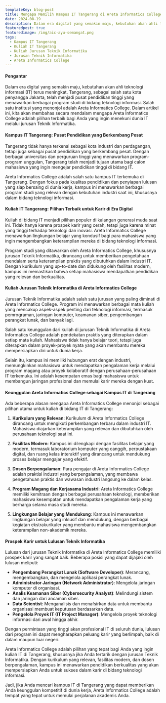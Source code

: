 ```yaml
---
templateKey: blog-post
title: Mengapa Memilih Kampus IT Tangerang di Areta Informatics College Adalah Langkah Tepat untuk Masa Depan Anda
date: 2024-08-19
description: Dalam era digital yang semakin maju, kebutuhan akan ahli teknologi informasi (IT) terus meningkat. Tangerang, sebagai salah satu kota penyangga Jakarta, telah menjadi pusat pendidikan tinggi yang menawarkan berbagai program studi di bidang teknologi informasi. Salah satu institusi yang menonjol adalah Areta Informatics College. Dalam artikel ini, kita akan membahas secara mendalam mengapa Areta Informatics College adalah pilihan terbaik bagi Anda yang ingin menekuni dunia IT melalui jurusan Teknik Informatika.
featuredpost: true
featuredimage: /img/aic-ayu-semangat.png
tags:
  - Kampus IT Tangerang
  - Kuliah IT Tangerang
  - Kuliah Jurusan Teknik Informatika
  - Jurusan Teknik Informatika
  - Areta Informatics College
---
```


#### Pengantar

Dalam era digital yang semakin maju, kebutuhan akan ahli teknologi informasi (IT) terus meningkat. Tangerang, sebagai salah satu kota penyangga Jakarta, telah menjadi pusat pendidikan tinggi yang menawarkan berbagai program studi di bidang teknologi informasi. Salah satu institusi yang menonjol adalah Areta Informatics College. Dalam artikel ini, kita akan membahas secara mendalam mengapa Areta Informatics College adalah pilihan terbaik bagi Anda yang ingin menekuni dunia IT melalui jurusan Teknik Informatika. 

#### Kampus IT Tangerang: Pusat Pendidikan yang Berkembang Pesat

Tangerang tidak hanya terkenal sebagai kota industri dan perdagangan, tetapi juga sebagai pusat pendidikan yang berkembang pesat. Dengan berbagai universitas dan perguruan tinggi yang menawarkan program-program unggulan, Tangerang telah menjadi tujuan utama bagi calon mahasiswa yang ingin mengejar pendidikan tinggi di bidang IT.

Areta Informatics College adalah salah satu kampus IT terkemuka di Tangerang. Dengan fokus pada kualitas pendidikan dan penyiapan lulusan yang siap bersaing di dunia kerja, kampus ini menawarkan berbagai program studi yang relevan dengan kebutuhan industri saat ini, khususnya dalam bidang teknologi informasi.

#### Kuliah IT Tangerang: Pilihan Terbaik untuk Karir di Era Digital

Kuliah di bidang IT menjadi pilihan populer di kalangan generasi muda saat ini. Tidak hanya karena prospek karir yang cerah, tetapi juga karena minat yang tinggi terhadap teknologi dan inovasi. Areta Informatics College menawarkan lingkungan belajar yang kondusif bagi para mahasiswa yang ingin mengembangkan keterampilan mereka di bidang teknologi informasi.

Program studi yang ditawarkan oleh Areta Informatics College, khususnya jurusan Teknik Informatika, dirancang untuk memberikan pengetahuan mendalam serta keterampilan praktis yang dibutuhkan dalam industri IT. Dengan kurikulum yang up-to-date dan didukung oleh fasilitas modern, kampus ini memastikan bahwa setiap mahasiswa mendapatkan pendidikan yang relevan dan berkualitas.

#### Kuliah Jurusan Teknik Informatika di Areta Informatics College

Jurusan Teknik Informatika adalah salah satu jurusan yang paling diminati di Areta Informatics College. Program ini menawarkan berbagai mata kuliah yang mencakup aspek-aspek penting dari teknologi informasi, termasuk pemrograman, jaringan komputer, keamanan siber, pengembangan perangkat lunak, dan banyak lagi.

Salah satu keunggulan dari kuliah di jurusan Teknik Informatika di Areta Informatics College adalah pendekatan praktis yang diterapkan dalam setiap mata kuliah. Mahasiswa tidak hanya belajar teori, tetapi juga diterapkan dalam proyek-proyek nyata yang akan membantu mereka mempersiapkan diri untuk dunia kerja. 

Selain itu, kampus ini memiliki hubungan erat dengan industri, memungkinkan mahasiswa untuk mendapatkan pengalaman kerja melalui program magang atau proyek kolaboratif dengan perusahaan-perusahaan IT terkemuka. Ini adalah kesempatan emas bagi mahasiswa untuk membangun jaringan profesional dan memulai karir mereka dengan kuat.

#### Keunggulan Areta Informatics College sebagai Kampus IT di Tangerang

Ada beberapa alasan mengapa Areta Informatics College menonjol sebagai pilihan utama untuk kuliah di bidang IT di Tangerang:

1. **Kurikulum yang Relevan**: Kurikulum di Areta Informatics College dirancang untuk mengikuti perkembangan terbaru dalam industri IT. Mahasiswa diajarkan keterampilan yang relevan dan dibutuhkan oleh perusahaan teknologi saat ini.

2. **Fasilitas Modern**: Kampus ini dilengkapi dengan fasilitas belajar yang modern, termasuk laboratorium komputer yang canggih, perpustakaan digital, dan ruang kelas interaktif yang dirancang untuk mendukung proses belajar mengajar yang efektif.

3. **Dosen Berpengalaman**: Para pengajar di Areta Informatics College adalah praktisi industri yang berpengalaman, yang membawa pengetahuan praktis dan wawasan industri langsung ke dalam kelas.

4. **Program Magang dan Kerjasama Industri**: Areta Informatics College memiliki kemitraan dengan berbagai perusahaan teknologi, memberikan mahasiswa kesempatan untuk mendapatkan pengalaman kerja yang berharga selama masa studi mereka.

5. **Lingkungan Belajar yang Mendukung**: Kampus ini menawarkan lingkungan belajar yang inklusif dan mendukung, dengan berbagai kegiatan ekstrakurikuler yang membantu mahasiswa mengembangkan keterampilan non-akademik mereka.

#### Prospek Karir untuk Lulusan Teknik Informatika

Lulusan dari jurusan Teknik Informatika di Areta Informatics College memiliki prospek karir yang sangat baik. Beberapa posisi yang dapat dijajaki oleh lulusan meliputi:

- **Pengembang Perangkat Lunak (Software Developer)**: Merancang, mengembangkan, dan mengelola aplikasi perangkat lunak.
- **Administrator Jaringan (Network Administrator)**: Mengelola jaringan komputer di organisasi.
- **Analis Keamanan Siber (Cybersecurity Analyst)**: Melindungi sistem dan jaringan dari ancaman siber.
- **Data Scientist**: Menganalisis dan menafsirkan data untuk membantu organisasi membuat keputusan berdasarkan data.
- **Pengelola Proyek IT (IT Project Manager)**: Mengelola proyek teknologi informasi dari awal hingga akhir.

Dengan permintaan yang tinggi akan profesional IT di seluruh dunia, lulusan dari program ini dapat mengharapkan peluang karir yang berlimpah, baik di dalam maupun luar negeri.

Areta Informatics College adalah pilihan yang tepat bagi Anda yang ingin kuliah IT di Tangerang, khususnya jika Anda tertarik dengan jurusan Teknik Informatika. Dengan kurikulum yang relevan, fasilitas modern, dan dosen berpengalaman, kampus ini menawarkan pendidikan berkualitas yang akan mempersiapkan Anda untuk sukses dalam karir di bidang teknologi informasi.

Jadi, jika Anda mencari kampus IT di Tangerang yang dapat memberikan Anda keunggulan kompetitif di dunia kerja, Areta Informatics College adalah tempat yang tepat untuk memulai perjalanan akademis Anda.